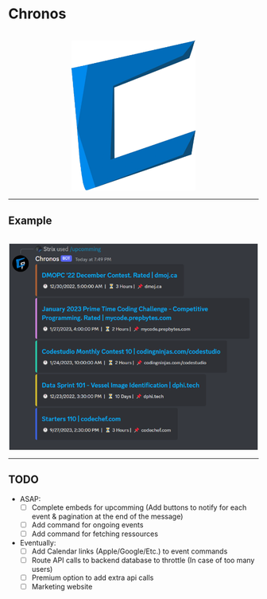 # Chronos

<br>
<div align="center">
    <img style="width: 250px" src="./assets/logo.png">
</div>

<hr>

## Example 

<div align="center">
<br>
<img style="width: 500px;" src="./assets/example.png">
</div>

<hr>

## TODO

- ASAP: 
    - [ ] Complete embeds for upcomming (Add buttons to notify for each event & pagination at the end of the message)
    - [ ] Add command for ongoing events
    - [ ] Add command for fetching ressources
- Eventually:
    - [ ] Add Calendar links (Apple/Google/Etc.) to event commands
    - [ ] Route API calls to backend database to throttle (In case of too many users)
    - [ ] Premium option to add extra api calls
    - [ ] Marketing website
